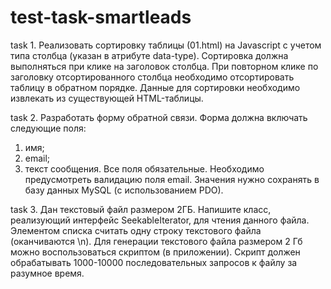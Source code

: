 # test-task-smartleads
task 1. 
Реализовать сортировку таблицы (01.html) на Javascript с учетом типа столбца (указан в атрибуте data-type).
Сортировка должна выполняться при клике на заголовок столбца.
При повторном клике по заголовку отсортированного столбца необходимо отсортировать таблицу в обратном порядке.
Данные для сортировки необходимо извлекать из существующей HTML-таблицы.
 
task 2. 
Разработать форму обратной связи.
Форма должна включать следующие поля: 
1) имя;
2) email;
3) текст сообщения.
Все поля обязательные.
Необходимо предусмотреть валидацию поля email.
Значения нужно сохранять в базу данных MySQL (с использованием PDO).
 
task 3. 
Дан текстовый файл размером 2ГБ. Напишите класс, реализующий интерфейс SeekableIterator, для чтения данного файла.
Элементом списка считать одну строку текстового файла (оканчиваются \n).
Для генерации текстового файла размером 2 Гб можно воспользоваться скриптом (в приложении).
Скрипт должен обрабатывать 1000-10000 последовательных запросов к файлу за разумное время.
